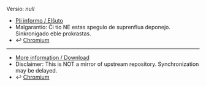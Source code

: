[//]: # (do not edit me; start)

Versio: _null_

[//]: # (do not edit me; end)


- [Pli informo / Elŝuto](../../subfiles/about.isat.md)
- Malgarantio: Ĉi tio NE estas spegulo de suprenflua deponejo. Sinkronigado eble prokrastas.
- &#8617; [Chromium](../isattlinkCR)

-----

- [More information / Download](../../subfiles/about.isat.md)
- Disclaimer: This is NOT a mirror of upstream repository. Synchronization may be delayed.
- &#8617; [Chromium](../isattlinkCR)
